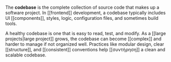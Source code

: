 The **codebase** is the complete collection of source code that makes up a software project. In [[frontend]] development, a codebase typically includes UI [[components]], styles, logic, configuration files, and sometimes build tools.

A healthy codebase is one that is easy to read, test, and modify. As a [[large projects|large project]] grows, the codebase can become [[complex]] and harder to manage if not organized well. Practices like modular design, clear [[structure]], and [[consistent]] conventions help [[συντήρηση]] a clean and scalable codebase.